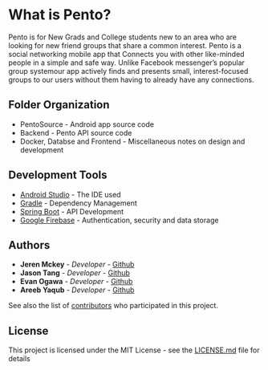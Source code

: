 # What is Pento?

Pento is for New Grads and College students new to an area who are looking for new friend groups that share a common interest. Pento is a social networking mobile app that Connects you with other like-minded people in a simple and safe way. Unlike Facebook messenger’s popular group systemour app actively finds and presents small, interest-focused groups to our users without them having to already have any connections.

## Folder Organization
* PentoSource - Android app source code
* Backend - Pento API source code
* Docker, Databse and Frontend - Miscellaneous notes on design and development

## Development Tools

* [Android Studio](https://developer.android.com/studio/) - The IDE used
* [Gradle](https://gradle.org/) - Dependency Management
* [Spring Boot](https://spring.io/projects/spring-boot) - API Development
* [Google Firebase](https://aws.amazon.com/) - Authentication, security and data storage

## Authors

* **Jeren Mckey** - *Developer* - [Github](https://github.com/Jeren-Mckey)
* **Jason Tang** - *Developer* - [Github](https://github.com/jason-T-Tang)
* **Evan Ogawa** - *Developer* - [Github](https://github.com/EOgawa)
* **Areeb Yaqub** - *Developer* - [Github](https://github.com/areebia)

See also the list of [contributors](https://github.com/Pento/contributors) who participated in this project.

## License

This project is licensed under the MIT License - see the [LICENSE.md](LICENSE.md) file for details

